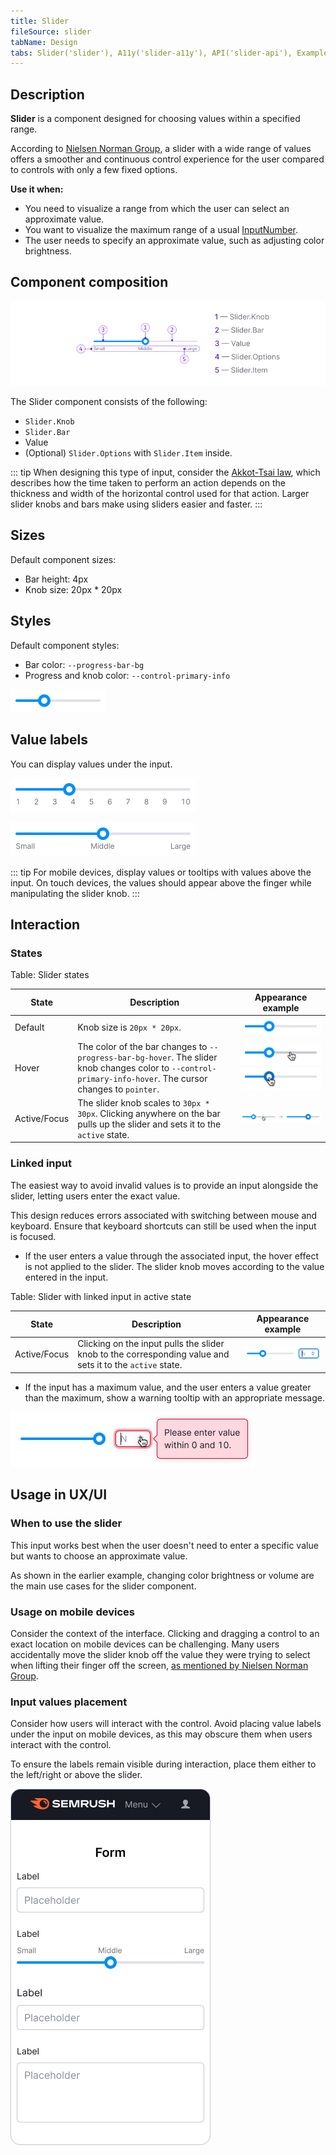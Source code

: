 ```yaml
---
title: Slider
fileSource: slider
tabName: Design
tabs: Slider('slider'), A11y('slider-a11y'), API('slider-api'), Example('slider-code'), Changelog('slider-changelog')
---
```


## Description

**Slider** is a component designed for choosing values within a specified range.

According to [Nielsen Norman Group](https://www.nngroup.com/articles/sliders-knobs/), 
a slider with a wide range of values offers a smoother and continuous control experience for the user 
compared to controls with only a few fixed options.

**Use it when:**

- You need to visualize a range from which the user can select an approximate value.
- You want to visualize the maximum range of a usual [InputNumber](/components/input-number/).
- The user needs to specify an approximate value, such as adjusting color brightness.

## Component composition

![](static/slider-composition.png)

The Slider component consists of the following:

- `Slider.Knob`
- `Slider.Bar`
- Value
- (Optional) `Slider.Options` with `Slider.Item` inside.

::: tip
When designing this type of input, consider the [Akkot-Tsai law](https://en.wikipedia.org/wiki/Steering_law), 
which describes how the time taken to perform an action depends on the thickness and width of the horizontal control used for that action. 
Larger slider knobs and bars make using sliders easier and faster.
:::

## Sizes

Default component sizes:

- Bar height: 4px
- Knob size: 20px * 20px

## Styles

Default component styles:

- Bar color: `--progress-bar-bg`
- Progress and knob color: `--control-primary-info`

![](static/default.png)

## Value labels

You can display values under the input.

![](static/value-labels.png)

![](static/value-labels2.png)

::: tip
For mobile devices, display values or tooltips with values above the input. 
On touch devices, the values should appear above the finger while manipulating the slider knob.
:::

## Interaction

### States

Table: Slider states

| State        | Description         | Appearance example         |
| ------------ | ------------------- | -------------------------- |
| Default      | Knob size is `20px * 20px`.        | ![](static/default.png)      |
| Hover        | The color of the bar changes to `--progress-bar-bg-hover`. The slider knob changes color to `--control-primary-info-hover`. The cursor changes to `pointer`. | ![](static/bar-hover.png) ![](static/hover.png) |
| Active/Focus | The slider knob scales to `30px * 30px`. Clicking anywhere on the bar pulls up the slider and sets it to the `active` state.   | ![](static/active.png)      |

### Linked input

The easiest way to avoid invalid values is to provide an input alongside the slider, 
letting users enter the exact value.

This design reduces errors associated with switching between mouse and keyboard. 
Ensure that keyboard shortcuts can still be used when the input is focused.

- If the user enters a value through the associated input, 
the hover effect is not applied to the slider. 
The slider knob moves according to the value entered in the input.

Table: Slider with linked input in active state

| State        | Description          | Appearance example   |
| ------------ | -------------------- | -------------------- |
| Active/Focus | Clicking on the input pulls the slider knob to the corresponding value and sets it to the `active` state. | ![](static/linked-input.png) |

- If the input has a maximum value, and the user enters a value greater than the maximum, 
show a warning tooltip with an appropriate message.

![](static/maximum.png)

## Usage in UX/UI

### When to use the slider

This input works best when the user doesn't need to enter a specific value 
but wants to choose an approximate value.

As shown in the earlier example, changing color brightness or volume 
are the main use cases for the slider component.

### Usage on mobile devices

Consider the context of the interface. 
Clicking and dragging a control to an exact location on mobile devices can be challenging. 
Many users accidentally move the slider knob off the value they were trying to select 
when lifting their finger off the screen, [as mentioned by Nielsen Norman Group](https://www.nngroup.com/articles/sliders-knobs/).

### Input values placement

Consider how users will interact with the control. 
Avoid placing value labels under the input on mobile devices, 
as this may obscure them when users interact with the control.

To ensure the labels remain visible during interaction, 
place them either to the left/right or above the slider.

![](static/mobile.png)

